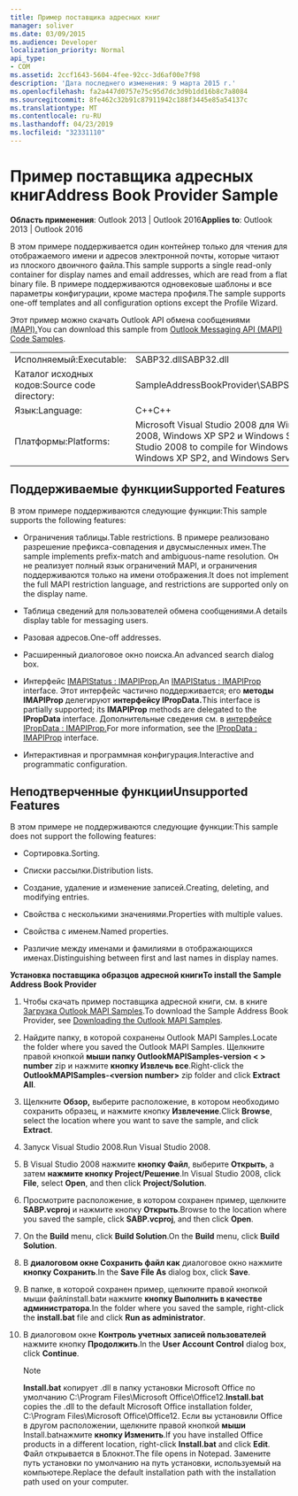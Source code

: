 ```yaml
---
title: Пример поставщика адресных книг
manager: soliver
ms.date: 03/09/2015
ms.audience: Developer
localization_priority: Normal
api_type:
- COM
ms.assetid: 2ccf1643-5604-4fee-92cc-3d6af00e7f98
description: 'Дата последнего изменения: 9 марта 2015 г.'
ms.openlocfilehash: fa2a447d0757e75c95d7dc3d9b1dd16b8c7a8084
ms.sourcegitcommit: 8fe462c32b91c87911942c188f3445e85a54137c
ms.translationtype: MT
ms.contentlocale: ru-RU
ms.lasthandoff: 04/23/2019
ms.locfileid: "32331110"
---
```

# <a name="address-book-provider-sample"></a><span data-ttu-id="92e07-103">Пример поставщика адресных книг</span><span class="sxs-lookup"><span data-stu-id="92e07-103">Address Book Provider Sample</span></span>

  
  
<span data-ttu-id="92e07-104">**Область применения**: Outlook 2013 | Outlook 2016</span><span class="sxs-lookup"><span data-stu-id="92e07-104">**Applies to**: Outlook 2013 | Outlook 2016</span></span> 
  
<span data-ttu-id="92e07-105">В этом примере поддерживается один контейнер только для чтения для отображаемого имени и адресов электронной почты, которые читают из плоского двоичного файла.</span><span class="sxs-lookup"><span data-stu-id="92e07-105">This sample supports a single read-only container for display names and email addresses, which are read from a flat binary file.</span></span> <span data-ttu-id="92e07-106">В примере поддерживаются одновековые шаблоны и все параметры конфигурации, кроме мастера профиля.</span><span class="sxs-lookup"><span data-stu-id="92e07-106">The sample supports one-off templates and all configuration options except the Profile Wizard.</span></span>
  
<span data-ttu-id="92e07-107">Этот пример можно скачать Outlook API обмена сообщениями [(MAPI).](https://go.microsoft.com/fwlink/?LinkId=129740
)</span><span class="sxs-lookup"><span data-stu-id="92e07-107">You can download this sample from [Outlook Messaging API (MAPI) Code Samples](https://go.microsoft.com/fwlink/?LinkId=129740
).</span></span>
  
|||
|:-----|:-----|
|<span data-ttu-id="92e07-108">Исполняемый:</span><span class="sxs-lookup"><span data-stu-id="92e07-108">Executable:</span></span>  <br/> |<span data-ttu-id="92e07-109">SABP32.dll</span><span class="sxs-lookup"><span data-stu-id="92e07-109">SABP32.dll</span></span>  <br/> |
| <span data-ttu-id="92e07-110">Каталог исходных кодов:</span><span class="sxs-lookup"><span data-stu-id="92e07-110">Source code directory:</span></span>  <br/> |<span data-ttu-id="92e07-111">SampleAddressBookProvider\SABP</span><span class="sxs-lookup"><span data-stu-id="92e07-111">SampleAddressBookProvider\SABP</span></span>  <br/> |
|<span data-ttu-id="92e07-112">Язык:</span><span class="sxs-lookup"><span data-stu-id="92e07-112">Language:</span></span>  <br/> |<span data-ttu-id="92e07-113">C++</span><span class="sxs-lookup"><span data-stu-id="92e07-113">C++</span></span>  <br/> |
|<span data-ttu-id="92e07-114">Платформы:</span><span class="sxs-lookup"><span data-stu-id="92e07-114">Platforms:</span></span>  <br/> |<span data-ttu-id="92e07-115">Microsoft Visual Studio 2008 для Windows Vista, Windows Server 2008, Windows XP SP2 и Windows Server 2003 SP1</span><span class="sxs-lookup"><span data-stu-id="92e07-115">Microsoft Visual Studio 2008 to compile for Windows Vista, Windows Server 2008, Windows XP SP2, and Windows Server 2003 SP1</span></span>  <br/> |
   
## <a name="supported-features"></a><span data-ttu-id="92e07-116">Поддерживаемые функции</span><span class="sxs-lookup"><span data-stu-id="92e07-116">Supported Features</span></span>

<span data-ttu-id="92e07-117">В этом примере поддерживаются следующие функции:</span><span class="sxs-lookup"><span data-stu-id="92e07-117">This sample supports the following features:</span></span>
  
- <span data-ttu-id="92e07-118">Ограничения таблицы.</span><span class="sxs-lookup"><span data-stu-id="92e07-118">Table restrictions.</span></span> <span data-ttu-id="92e07-119">В примере реализовано разрешение префикса-совпадения и двусмысленных имен.</span><span class="sxs-lookup"><span data-stu-id="92e07-119">The sample implements prefix-match and ambiguous-name resolution.</span></span> <span data-ttu-id="92e07-120">Он не реализует полный язык ограничений MAPI, и ограничения поддерживаются только на имени отображения.</span><span class="sxs-lookup"><span data-stu-id="92e07-120">It does not implement the full MAPI restriction language, and restrictions are supported only on the display name.</span></span>
    
- <span data-ttu-id="92e07-121">Таблица сведений для пользователей обмена сообщениями.</span><span class="sxs-lookup"><span data-stu-id="92e07-121">A details display table for messaging users.</span></span> 
    
- <span data-ttu-id="92e07-122">Разовая адресов.</span><span class="sxs-lookup"><span data-stu-id="92e07-122">One-off addresses.</span></span>
    
- <span data-ttu-id="92e07-123">Расширенный диалоговое окно поиска.</span><span class="sxs-lookup"><span data-stu-id="92e07-123">An advanced search dialog box.</span></span>
    
- <span data-ttu-id="92e07-124">Интерфейс [IMAPIStatus : IMAPIProp.](imapistatusimapiprop.md)</span><span class="sxs-lookup"><span data-stu-id="92e07-124">An [IMAPIStatus : IMAPIProp](imapistatusimapiprop.md) interface.</span></span> <span data-ttu-id="92e07-125">Этот интерфейс частично поддерживается; его **методы IMAPIProp** делегируют **интерфейсу IPropData.**</span><span class="sxs-lookup"><span data-stu-id="92e07-125">This interface is partially supported; its **IMAPIProp** methods are delegated to the **IPropData** interface.</span></span> <span data-ttu-id="92e07-126">Дополнительные сведения см. в [интерфейсе IPropData : IMAPIProp.](ipropdataimapiprop.md)</span><span class="sxs-lookup"><span data-stu-id="92e07-126">For more information, see the [IPropData : IMAPIProp](ipropdataimapiprop.md) interface.</span></span> 
    
- <span data-ttu-id="92e07-127">Интерактивная и программная конфигурация.</span><span class="sxs-lookup"><span data-stu-id="92e07-127">Interactive and programmatic configuration.</span></span>
    
## <a name="unsupported-features"></a><span data-ttu-id="92e07-128">Неподтверченные функции</span><span class="sxs-lookup"><span data-stu-id="92e07-128">Unsupported Features</span></span>

<span data-ttu-id="92e07-129">В этом примере не поддерживаются следующие функции:</span><span class="sxs-lookup"><span data-stu-id="92e07-129">This sample does not support the following features:</span></span>
  
- <span data-ttu-id="92e07-130">Сортировка.</span><span class="sxs-lookup"><span data-stu-id="92e07-130">Sorting.</span></span>
    
- <span data-ttu-id="92e07-131">Списки рассылки.</span><span class="sxs-lookup"><span data-stu-id="92e07-131">Distribution lists.</span></span>
    
- <span data-ttu-id="92e07-132">Создание, удаление и изменение записей.</span><span class="sxs-lookup"><span data-stu-id="92e07-132">Creating, deleting, and modifying entries.</span></span>
    
- <span data-ttu-id="92e07-133">Свойства с несколькими значениями.</span><span class="sxs-lookup"><span data-stu-id="92e07-133">Properties with multiple values.</span></span>
    
- <span data-ttu-id="92e07-134">Свойства с именем.</span><span class="sxs-lookup"><span data-stu-id="92e07-134">Named properties.</span></span>
    
- <span data-ttu-id="92e07-135">Различие между именами и фамилиями в отображающихся именах.</span><span class="sxs-lookup"><span data-stu-id="92e07-135">Distinguishing between first and last names in display names.</span></span>
    
 <span data-ttu-id="92e07-136">**Установка поставщика образцов адресной книги**</span><span class="sxs-lookup"><span data-stu-id="92e07-136">**To install the Sample Address Book Provider**</span></span>
  
1. <span data-ttu-id="92e07-137">Чтобы скачать пример поставщика адресной книги, см. в книге [Загрузка Outlook MAPI Samples](downloading-the-outlook-mapi-samples.md).</span><span class="sxs-lookup"><span data-stu-id="92e07-137">To download the Sample Address Book Provider, see [Downloading the Outlook MAPI Samples](downloading-the-outlook-mapi-samples.md).</span></span>
    
2. <span data-ttu-id="92e07-138">Найдите папку, в которой сохранены Outlook MAPI Samples.</span><span class="sxs-lookup"><span data-stu-id="92e07-138">Locate the folder where you saved the Outlook MAPI Samples.</span></span> <span data-ttu-id="92e07-139">Щелкните правой кнопкой **мыши папку OutlookMAPISamples-version \< \> number** zip и нажмите **кнопку Извлечь все**.</span><span class="sxs-lookup"><span data-stu-id="92e07-139">Right-click the **OutlookMAPISamples-\<version number\>** zip folder and click **Extract All**.</span></span>
    
3. <span data-ttu-id="92e07-140">Щелкните **Обзор,** выберите расположение, в котором необходимо сохранить образец, и нажмите кнопку **Извлечение**.</span><span class="sxs-lookup"><span data-stu-id="92e07-140">Click **Browse**, select the location where you want to save the sample, and click **Extract**.</span></span>
    
4. <span data-ttu-id="92e07-141">Запуск Visual Studio 2008.</span><span class="sxs-lookup"><span data-stu-id="92e07-141">Run Visual Studio 2008.</span></span>
    
5. <span data-ttu-id="92e07-142">В Visual Studio 2008 нажмите **кнопку Файл**, выберите **Открыть**, а затем **нажмите кнопку Project/Решение**.</span><span class="sxs-lookup"><span data-stu-id="92e07-142">In Visual Studio 2008, click **File**, select **Open**, and then click **Project/Solution**.</span></span>
    
6. <span data-ttu-id="92e07-143">Просмотрите расположение, в котором сохранен пример, щелкните **SABP.vcproj** и нажмите кнопку **Открыть**.</span><span class="sxs-lookup"><span data-stu-id="92e07-143">Browse to the location where you saved the sample, click **SABP.vcproj**, and then click **Open**.</span></span>
    
7. <span data-ttu-id="92e07-144">On the **Build** menu, click **Build Solution**.</span><span class="sxs-lookup"><span data-stu-id="92e07-144">On the **Build** menu, click **Build Solution**.</span></span>
    
8. <span data-ttu-id="92e07-145">В **диалоговом окне Сохранить файл как** диалоговое окно нажмите **кнопку Сохранить**.</span><span class="sxs-lookup"><span data-stu-id="92e07-145">In the **Save File As** dialog box, click **Save**.</span></span>
    
9. <span data-ttu-id="92e07-146">В папке, в которой сохранен пример,  щелкните правой кнопкой мыши файлinstall.batи нажмите **кнопку Выполнить в качестве администратора**.</span><span class="sxs-lookup"><span data-stu-id="92e07-146">In the folder where you saved the sample, right-click the **install.bat** file and click **Run as administrator**.</span></span>
    
10. <span data-ttu-id="92e07-147">В диалоговом окне **Контроль учетных записей пользователей** нажмите кнопку **Продолжить**.</span><span class="sxs-lookup"><span data-stu-id="92e07-147">In the **User Account Control** dialog box, click **Continue**.</span></span>
    
    > [!NOTE]
    > <span data-ttu-id="92e07-148">**Install.bat** копирует .dll в папку установки Microsoft Office по умолчанию C:\Program Files\Microsoft Office\Office12\.</span><span class="sxs-lookup"><span data-stu-id="92e07-148">**Install.bat** copies the .dll to the default Microsoft Office installation folder, C:\Program Files\Microsoft Office\Office12\.</span></span> <span data-ttu-id="92e07-149">Если вы установили Office в другом расположении, щелкните правой кнопкой **мыши** Install.batнажмите **кнопку Изменить**.</span><span class="sxs-lookup"><span data-stu-id="92e07-149">If you have installed Office products in a different location, right-click **Install.bat** and click **Edit**.</span></span> <span data-ttu-id="92e07-150">Файл открывается в Блокнот.</span><span class="sxs-lookup"><span data-stu-id="92e07-150">The file opens in Notepad.</span></span> <span data-ttu-id="92e07-151">Замените путь установки по умолчанию на путь установки, используемый на компьютере.</span><span class="sxs-lookup"><span data-stu-id="92e07-151">Replace the default installation path with the installation path used on your computer.</span></span> 
  

